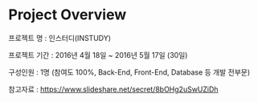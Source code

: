 # Project Overview

프로젝트 명 : 인스터디(INSTUDY)

프로젝트 기간 : 2016년 4월 18일 ~ 2016년 5월 17일 (30일)

구성인원 : 1명 (참여도 100%, Back-End, Front-End, Database 등 개발 전부문)

참고자료 : https://www.slideshare.net/secret/8bOHg2uSwUZiDh

